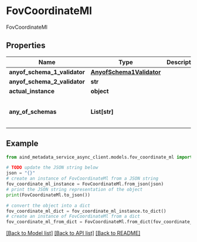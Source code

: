 # FovCoordinateMl

FovCoordinateMl

## Properties

Name | Type | Description | Notes
------------ | ------------- | ------------- | -------------
**anyof_schema_1_validator** | [**AnyofSchema1Validator**](AnyofSchema1Validator.md) |  | [optional] 
**anyof_schema_2_validator** | **str** |  | [optional] 
**actual_instance** | **object** |  | [optional] 
**any_of_schemas** | **List[str]** |  | [optional] [default to [str, float]]

## Example

```python
from aind_metadata_service_async_client.models.fov_coordinate_ml import FovCoordinateMl

# TODO update the JSON string below
json = "{}"
# create an instance of FovCoordinateMl from a JSON string
fov_coordinate_ml_instance = FovCoordinateMl.from_json(json)
# print the JSON string representation of the object
print(FovCoordinateMl.to_json())

# convert the object into a dict
fov_coordinate_ml_dict = fov_coordinate_ml_instance.to_dict()
# create an instance of FovCoordinateMl from a dict
fov_coordinate_ml_from_dict = FovCoordinateMl.from_dict(fov_coordinate_ml_dict)
```
[[Back to Model list]](../README.md#documentation-for-models) [[Back to API list]](../README.md#documentation-for-api-endpoints) [[Back to README]](../README.md)


